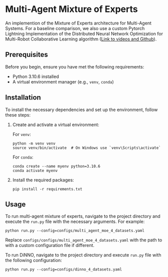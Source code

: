 # Multi-Agent Mixture of Experts
An implemention of the Mixture of Experts architecture for Multi-Agent Systems. For a baseline comparison, we also use a custom Pytorch Lightning Implementation of the Distributed Neural Network Optimization for Multi-Robot Collaborative Learning algorithm ([Link to videos and Github](https://msl.stanford.edu/projects/dist_nn_train)).

## Prerequisites

Before you begin, ensure you have met the following requirements:

- Python 3.10.6 installed
- A virtual environment manager (e.g., `venv`, `conda`)

## Installation

To install the necessary dependencies and set up the environment, follow these steps:

1. Create and activate a virtual environment:

   For `venv`:
   ```
   python -m venv venv
   source venv/bin/activate  # On Windows use `venv\Scripts\activate`
   ```

   For `conda`:
   ```
   conda create --name myenv python=3.10.6
   conda activate myenv
   ```

2. Install the required packages:
   ```
   pip install -r requirements.txt
   ```

## Usage

To run multi-agent mixture of experts, navigate to the project directory and execute the `run.py` file with the necessary arguments. For example:

```
python run.py --config=configs/multi_agent_moe_4_datasets.yaml
```

Replace `configs/configs/multi_agent_moe_4_datasets.yaml` with the path to with a custom configuration file if different.

To run DiNNO, navigate to the project directory and execute `run.py` file with the following configuration:

```
python run.py --config=configs/dinno_4_datasets.yaml
```


